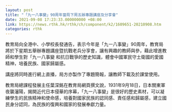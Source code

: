 ```yaml
---
layout: post
title: "「九一八事變」90周年當局下周五辦專題講座及分享會"
date: 2021-09-08 17:23:33.000000000 +08:00
link: https://news.rthk.hk/rthk/ch/component/k2/1609651-20210908.htm
categories: rthk
---
```


教育局向全港中、小學校長發通告，表示今年是「九一八事變」90周年，教育局將於下星期五舉辦專題講座暨抗戰老兵分享會，讓有興趣的教師與參，藉此增進教師和學生對「九一八事變 和抗日戰爭的歷史知識，體會中國軍民守土衛國的愛國精神，培養民族、國家歸屬感。

講座將同時進行網上直播，局方亦製作了專題簡報，讓教師下載及於課堂使用。

教育局總課程發展主任葉深銘在教育局網頁撰文說，1931年9月18日，日本關東軍夜襲瀋陽，揭開近代日本侵華的序幕，「九一八事變」是很好的歷史素材，可以凝練學生的民族精神和使命感，培養對國家民族的認同感、責任感和歸屬感，建立國民身分認同，為民族的復興和國家的發展奉獻力量。
